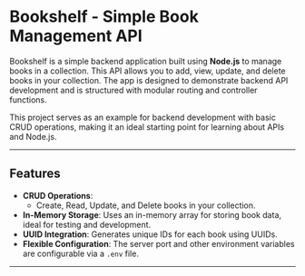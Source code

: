 # Bookshelf - Simple Book Management API

Bookshelf is a simple backend application built using **Node.js** to manage books in a collection. This API allows you to add, view, update, and delete books in your collection. The app is designed to demonstrate backend API development and is structured with modular routing and controller functions.

This project serves as an example for backend development with basic CRUD operations, making it an ideal starting point for learning about APIs and Node.js.

---

## Features

- **CRUD Operations**: 
  - Create, Read, Update, and Delete books in your collection.
- **In-Memory Storage**: Uses an in-memory array for storing book data, ideal for testing and development.
- **UUID Integration**: Generates unique IDs for each book using UUIDs.
- **Flexible Configuration**: The server port and other environment variables are configurable via a `.env` file.

---
